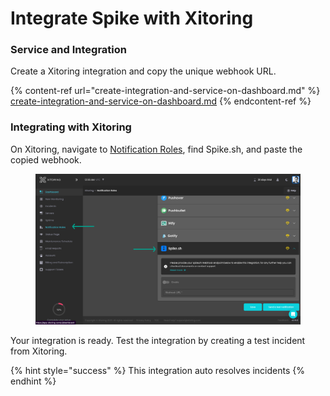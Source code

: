 # Integrate Spike with Xitoring

### Service and Integration

Create a Xitoring integration and copy the unique webhook URL.

{% content-ref url="create-integration-and-service-on-dashboard.md" %}
[create-integration-and-service-on-dashboard.md](create-integration-and-service-on-dashboard.md)
{% endcontent-ref %}

### Integrating with Xitoring

On Xitoring, navigate to [Notification Roles](https://app.xitoring.com/ui/notificationRoles), find Spike.sh, and paste the copied webhook. 
<figure><img src="../.gitbook/assets/xitoring-spike.png" alt="Spike.sh on Xitoring"><figcaption></figcaption></figure>


Your integration is ready. Test the integration by creating a test incident from Xitoring.

{% hint style="success" %}
This integration auto resolves incidents
{% endhint %}
